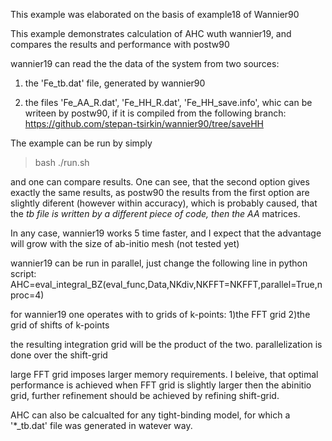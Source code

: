 This example was elaborated on the basis of example18 of Wannier90

This example demonstrates calculation of AHC wuth wannier19,
and compares the results and performance with postw90

wannier19 can read the the data of the system from two sources:

1) the 'Fe_tb.dat' file, generated by wannier90

2) the files 'Fe_AA_R.dat', 'Fe_HH_R.dat', 'Fe_HH_save.info', whic can be writeen by postw90,
if it is compiled from the following branch: https://github.com/stepan-tsirkin/wannier90/tree/saveHH


The example can be run by simply 

> bash ./run.sh

and one can compare results.  One can see, that the second option  gives exactly the same results, as postw90
the results from the first option are slightly diferent (however within accuracy), 
which is probably caused, that the _tb file is written by a different piece of code, then the AA_ matrices.

In any case, wannier19 works 5 time faster, and I expect that the advantage will grow with the size of ab-initio mesh (not tested yet)

wannier19 can be run in parallel, just change the following line in python script:
     AHC=eval_integral_BZ(eval_func,Data,NKdiv,NKFFT=NKFFT,parallel=True,nproc=4)

for wannier19 one operates with to grids of k-points:
1)the FFT grid
2)the grid of shifts of k-points

the resulting integration grid will be the product of the two. 
parallelization is done over the shift-grid

large FFT grid imposes larger memory requirements. 
I beleive, that optimal performance is achieved when FFT grid is slightly larger then the abinitio grid, 
further refinement should be achieved by refining shift-grid.

AHC can also be calcualted for any tight-binding model, for which a '*_tb.dat' file was generated in watever way.

